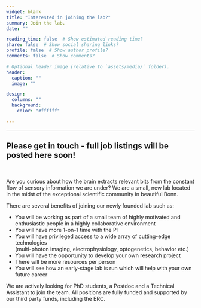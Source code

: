 ```yaml
---
widget: blank
title: "Interested in joining the lab?"
summary: Join the lab.
date: ""

reading_time: false  # Show estimated reading time?
share: false  # Show social sharing links?
profile: false  # Show author profile?
comments: false  # Show comments?

# Optional header image (relative to `assets/media/` folder).
header:
  caption: ""
  image: ""

design:
  columns: ""
  background:
    color: "#ffffff"

---
```


<!-- # Interested in joining the lab? -->

---  

## Please get in touch - full job listings will be posted here soon!

<br>

Are you curious about how the brain extracts relevant bits from the constant flow of sensory information we are under? 
We are a small, new lab located in the midst of the exceptional scientific community in beautiful Bonn.  

There are several benefits of joining our newly founded lab such as:
*  You will be working as part of a small team of highly motivated and enthusiastic people in a highly collaborative environment  
*  You will have more 1-on-1 time with the PI  
*  You will have privileged access to a wide array of cutting-edge technologies  
(multi-photon imaging, electrophysiology, optogenetics, behavior etc.)
*  You will have the opportunity to develop your own research project  
*  There will be more resources per person  
*  You will see how an early-stage lab is run which will help with your own future career  


We are actively looking for PhD students, a Postdoc and a Technical Assistant to join the team. All positions are fully funded and supported by our third party funds, including the ERC.  
<br>


<!-- ### GRADUATE STUDENTS
PhD projects are available to motivated candidates to help us investigate how temporally complex odors are represented and processed in the brain and how mice use dynamic odor plumes to navigate their environment. For more details, please see the job adverts:  

*  PhD project Physiology: <a href="/uploads/jobs/PhD_advert_physiology_Ackels_.pdf" target="_blank">Representation and processing of temporally complex odors</a>  
*  PhD project Behavior:   <a href="/uploads/jobs/PhD_advert_behavior_Ackels_.pdf" target="_blank">Olfactory navigation using dynamic odor plumes</a>  

<br>

### POSTDOCTORAL RESEARCHER
We are recruiting a postdoctoral researcher to drive a project at the frontier of sensory neuroscience and behavior in our lab. For more details, please see the job advert: 
*   Job advert: <a href="/uploads/jobs/PD_advert_Ackels_.pdf" target="_blank">Postdoctoral Researcher</a>

<br>

### TECHNICAL ASSISTANT
We are currently looking for a laboratory technician to help with ordering and setting up equipment, colony maintenance, bench work, and running neurophysiological and behavioral experiments.
More information can be found in the job advert. 
*   Job advert: <a href="/uploads/jobs/TA_advert_Ackels_.pdf" target="_blank">Technical Assistant</a>

<br>

### UNDERGRADUATES
Students interested in doing their Bachelor's or Master's project in our lab should send their CV with a brief description of their goals after graduation via [email](mailto:ackelsgroup@ieecr-bonn.de) to Dr. Tobias Ackels. -->